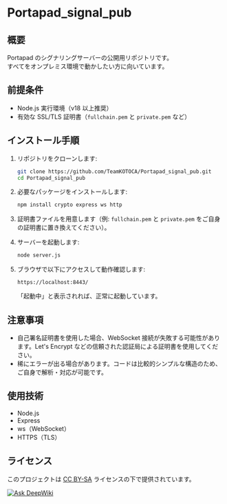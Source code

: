 # Portapad_signal_pub

## 概要

Portapad のシグナリングサーバーの公開用リポジトリです。  
すべてをオンプレミス環境で動かしたい方に向いています。

## 前提条件

- Node.js 実行環境（v18 以上推奨）
- 有効な SSL/TLS 証明書（`fullchain.pem` と `private.pem` など）

## インストール手順

1. リポジトリをクローンします:

    ```bash
    git clone https://github.com/TeamKOTOCA/Portapad_signal_pub.git
    cd Portapad_signal_pub
    ```

2. 必要なパッケージをインストールします:

    ```bash
    npm install crypto express ws http
    ```

3. 証明書ファイルを用意します（例: `fullchain.pem` と `private.pem` をご自身の証明書に置き換えてください）。

4. サーバーを起動します:

    ```bash
    node server.js
    ```

5. ブラウザで以下にアクセスして動作確認します:

    ```
    https://localhost:8443/
    ```

    「起動中」と表示されれば、正常に起動しています。

## 注意事項

- 自己署名証明書を使用した場合、WebSocket 接続が失敗する可能性があります。Let's Encrypt などの信頼された認証局による証明書を使用してください。
- 稀にエラーが出る場合があります。コードは比較的シンプルな構造のため、ご自身で解析・対応が可能です。

## 使用技術

- Node.js
- Express
- ws（WebSocket）
- HTTPS（TLS）

## ライセンス

このプロジェクトは [CC BY-SA](https://creativecommons.org/licenses/by-sa/4.0/deed.ja) ライセンスの下で提供されています。

[![Ask DeepWiki](https://deepwiki.com/badge.svg)](https://deepwiki.com/TeamKOTOCA/Portapad_signal_pub)
